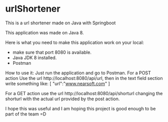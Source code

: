 # urlShortener
This is a url shortener made on Java with Springboot

This application was made on Java 8.

Here is what you need to make this application work on your local:
- make sure that port 8080 is available.
- Java JDK 8 installed.
- Postman

How to use it:
Just run the application and go to Postman.
For a POST action Use the url http://localhost:8080/api/url, then in the text field section write something like: 
[
  "url":"www.nearsoft.com" 
]

For a GET action use the url http://localhost:8080/api/shorturl 
changing the shorturl with the actual url provided by the post action.

I hope this was useful and I am hoping this project is good enough to be part of the team =D


